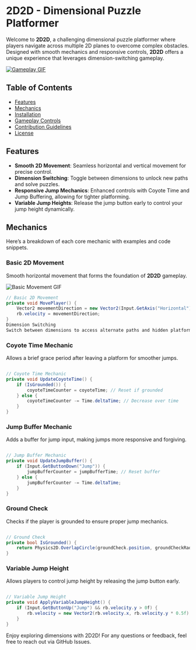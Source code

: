 # 2D2D - Dimensional Puzzle Platformer

Welcome to **2D2D**, a challenging dimensional puzzle platformer where players navigate across multiple 2D planes to overcome complex obstacles. Designed with smooth mechanics and responsive controls, **2D2D** offers a unique experience that leverages dimension-switching gameplay.

[![Gameplay GIF](link_to_main_gameplay_gif.gif)](link_to_main_gameplay_gif.gif)

## Table of Contents
- [Features](#features)
- [Mechanics](#mechanics)
- [Installation](#installation)
- [Gameplay Controls](#gameplay-controls)
- [Contribution Guidelines](#contribution-guidelines)
- [License](#license)

## Features

- **Smooth 2D Movement**: Seamless horizontal and vertical movement for precise control.
- **Dimension Switching**: Toggle between dimensions to unlock new paths and solve puzzles.
- **Responsive Jump Mechanics**: Enhanced controls with Coyote Time and Jump Buffering, allowing for tighter platforming.
- **Variable Jump Heights**: Release the jump button early to control your jump height dynamically.

## Mechanics

Here’s a breakdown of each core mechanic with examples and code snippets.

### Basic 2D Movement
Smooth horizontal movement that forms the foundation of **2D2D** gameplay.

![Basic Movement GIF](link_to_basic_movement_gif.gif)

```csharp
// Basic 2D Movement
private void MovePlayer() {
    Vector2 movementDirection = new Vector2(Input.GetAxis("Horizontal") * movementSpeed, rb.velocity.y);
    rb.velocity = movementDirection;
}
Dimension Switching
Switch between dimensions to access alternate paths and hidden platforms.
```

### Coyote Time Mechanic
Allows a brief grace period after leaving a platform for smoother jumps.

```csharp

// Coyote Time Mechanic
private void UpdateCoyoteTime() {
    if (IsGrounded()) {
        coyoteTimeCounter = coyoteTime; // Reset if grounded
    } else {
        coyoteTimeCounter -= Time.deltaTime; // Decrease over time
    }
}
```

### Jump Buffer Mechanic
Adds a buffer for jump input, making jumps more responsive and forgiving.


```csharp

// Jump Buffer Mechanic
private void UpdateJumpBuffer() {
    if (Input.GetButtonDown("Jump")) {
        jumpBufferCounter = jumpBufferTime; // Reset buffer
    } else {
        jumpBufferCounter -= Time.deltaTime;
    }
}
```

### Ground Check
Checks if the player is grounded to ensure proper jump mechanics.

```csharp

// Ground Check
private bool IsGrounded() {
    return Physics2D.OverlapCircle(groundCheck.position, groundCheckRadius, groundLayer);
}
```

### Variable Jump Height
Allows players to control jump height by releasing the jump button early.

```csharp

// Variable Jump Height
private void ApplyVariableJumpHeight() {
    if (Input.GetButtonUp("Jump") && rb.velocity.y > 0f) {
        rb.velocity = new Vector2(rb.velocity.x, rb.velocity.y * 0.5f); // Shorten jump height
    }
}
```

Enjoy exploring dimensions with 2D2D! For any questions or feedback, feel free to reach out via GitHub Issues.
